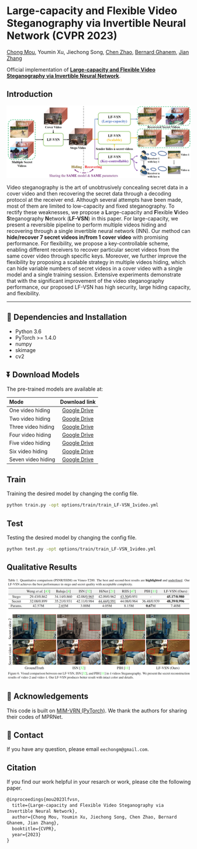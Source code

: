 # Large-capacity and Flexible Video Steganography via Invertible Neural Network (CVPR 2023)
[Chong Mou](https://scholar.google.com.hk/citations?user=SYQoDk0AAAAJ&hl=en), Youmin Xu, Jiechong Song, [Chen Zhao](https://scholar.google.com/citations?hl=zh-CN&user=dUWdX5EAAAAJ), [Bernard Ghanem](https://www.bernardghanem.com/), [Jian Zhang](https://jianzhang.tech/)

Official implementation of **[Large-capacity and Flexible Video Steganography via Invertible Neural Network]()**.

## **Introduction**
<p align="center">
  <img src="assets/overview.PNG">
</p>

<!-- <div align="center"> -->
Video steganography is the art of unobtrusively concealing secret data in a cover video and then recovering the secret data through a decoding protocol at the receiver end. Although several attempts have been made, most of them are limited to low-capacity and fixed steganography. To rectify these weaknesses, we propose a **L**arge-capacity and **F**lexible **V**ideo **S**teganography **N**etwork (**LF-VSN**) in this paper. For large-capacity, we present a reversible pipeline to perform multiple videos hiding and recovering through a single invertible neural network (INN). Our method can **hide/recover 7 secret videos in/from 1 cover video** with promising performance. For flexibility, we propose a key-controllable scheme, enabling different receivers to recover particular secret videos from the same cover video through specific keys. Moreover, we further improve the flexibility by proposing a scalable strategy in multiple videos hiding, which can hide variable numbers of secret videos in a cover video with a single model and a single training session. Extensive experiments demonstrate that with the significant improvement of the video steganography performance, our proposed LF-VSN has high security, large hiding capacity, and flexibility.

---

<!-- ## **🔥🔥🔥 Demo**
<p align="center">
  <img src="assets/steganography.gif">
</p> -->

## 🔧 **Dependencies and Installation**
- Python 3.6
- PyTorch >= 1.4.0
- numpy
- skimage
- cv2  

## ⏬ **Download Models**

The pre-trained models are available at:
<!-- <div align="center"> -->

| Mode       |         Download link                     | 
| :------------------- | :--------------------------------------------: |
| One video hiding        |       [Google Drive](https://drive.google.com/file/d/1aEMZaigkMd2NUNXnOu2r0oa5IuLPCtTh/view?usp=share_link)                     | 
| Two video hiding        |       [Google Drive](https://drive.google.com/file/d/1Yd7tK9Y-J4fkXoL-5u8VifEVsW7OmZN0/view?usp=share_link)                     | 
| Three video hiding        |       [Google Drive](https://drive.google.com/file/d/1oeDDzkYMZ6tKpPnIUwSI2v_Rbn7vLQJo/view?usp=share_link)                     | 
| Four video hiding        |       [Google Drive](https://drive.google.com/file/d/1kyMKdfAG_gq6ArWChv6ZMLBsqT-QpS9j/view?usp=share_link)                     | 
| Five video hiding        |       [Google Drive](https://drive.google.com/file/d/1OlTL6_ZgsThPeYfxbpGrGvNoaisqThq2/view?usp=share_link)                     | 
| Six video hiding        |       [Google Drive](https://drive.google.com/file/d/1dr-ZIL-VP0ol4fRO7bGZYQoxRetA-GXW/view?usp=share_link)                     | 
| Seven video hiding        |       [Google Drive](https://drive.google.com/file/d/178cqpz_vS-mPlYwLuZP2qFc7pV7vrXrr/view?usp=share_link)                     | 

## **Train**

Training the desired model by changing the config file.

```bash
python train.py -opt options/train/train_LF-VSN_1video.yml
```

## **Test**

Testing the desired model by changing the config file.

```bash
python test.py -opt options/train/train_LF-VSN_1video.yml
```

## **Qualitative Results**
<p align="center">
  <img src="assets/performance.PNG">
</p>

## 🤗 **Acknowledgements**
This code is built on [MIM-VRN (PyTorch)](https://github.com/ding3820/MIMO-VRN). We thank the authors for sharing their codes of MPRNet.

## :e-mail: Contact

If you have any question, please email `eechongm@gmail.com`.

## **Citation**

If you find our work helpful in your resarch or work, please cite the following paper.
```
@inproceedings{mou2023lfvsn,
  title={Large-capacity and Flexible Video Steganography via Invertible Neural Network},
  author={Chong Mou, Youmin Xu, Jiechong Song, Chen Zhao, Bernard Ghanem, Jian Zhang},
  booktitle={CVPR},
  year={2023}
}
```